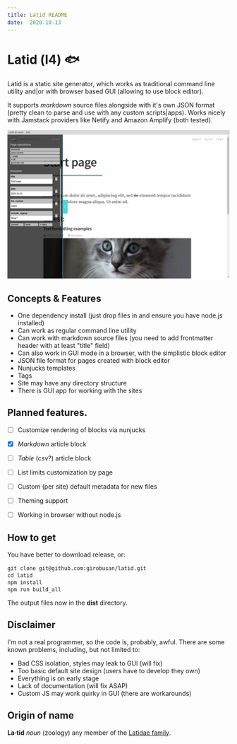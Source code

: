 ```yaml
---
title: Latid README
date:  2020.10.13
---
```

# Latid (l4) &#128031;

Latid is a static site generator, which works as traditional command line utility and|or with browser based GUI (allowing to use block editor). 

It supports _markdown_ source files alongside with it's own JSON format (pretty clean to parse and use with any custom scripts|apps). Works nicely with Jamstack providers like Netify and Amazon Amplify (both tested).

![screenshot](docs/pix/main_gui.png) 

## Concepts & Features

- One dependency install (just drop files in and ensure you have node.js installed)
- Can work as regular command line utility
- Can work with markdown source files (you need to add frontmatter header with at least "title" field)
- Can also work in GUI mode in a browser, with the simplistic block editor
- JSON file format for pages created with block editor
- Nunjucks templates
- Tags 
- Site may have any directory structure 
- There is GUI app for working with the sites

## Planned features.

- [ ] Customize rendering of blocks via nunjucks
- [x] _Markdown_ article block
- [ ] _Table_ (csv?) article block
- [ ] List limits customization by page
- [ ] Custom (per site) default metadata for new files
- [ ] Theming support
- [ ] Working in browser without node.js


## How to get 

You have better to download release, or:

    git clone git@github.com:girobusan/latid.git
    cd latid 
    npm install
    npm run build_all

The output files now in the **dist** directory.

## Disclaimer

I'm not a real programmer, so the code is, probably, awful. There are some known problems, including, but not limited to:

- Bad CSS isolation, styles may leak to GUI (will fix)
- Too basic default site design (users have to develop they own)
- Everything is on early stage
- Lack of documentation (will fix ASAP)
- Custom JS may work quirky in GUI (there are workarounds)

## Origin of name
**La·tid**  *noun* (zoology) any member of the [Latidae family](https://en.wikipedia.org/wiki/Latidae).

